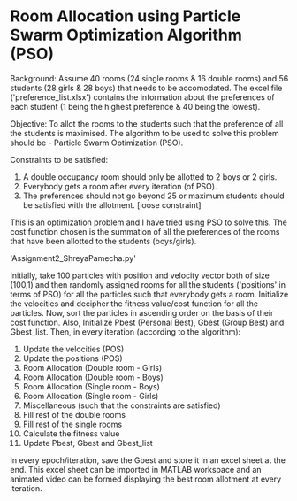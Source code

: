 # Room Allocation using Particle Swarm Optimization Algorithm (PSO)

Background: Assume 40 rooms (24 single rooms & 16 double rooms) and 56 students (28 girls & 28 boys) that needs to be accomodated. The excel file ('preference_list.xlsx') contains the information about the preferences of each student (1 being the highest preference & 40 being the lowest). 

Objective: To allot the rooms to the students such that the preference of all the students is maximised. The algorithm to be used to solve this problem should be - Particle Swarm Optimization (PSO).

Constraints to be satisfied: 
  1. A double occupancy room should only be allotted to 2 boys or 2 girls.
  2. Everybody gets a room after every iteration (of PSO).
  3. The preferences should not go beyond 25 or maximum students should be satisfied with the allotment. [loose constraint]
  
This is an optimization problem and I have tried using PSO to solve this. 
The cost function chosen is the summation of all the preferences of the rooms that have been allotted to the students (boys/girls). 

'Assignment2_ShreyaPamecha.py'

Initially, take 100 particles with position and velocity vector both of size (100,1) and then randomly assigned rooms for all the students ('positions' in terms of PSO) for all the particles such that everybody gets a room. Initialize the velocities and decipher the fitness value/cost function for all the particles. Now, sort the particles in ascending order on the basis of their cost function. Also, Initialize Pbest (Personal Best), Gbest (Group Best) and Gbest_list.
Then, in every iteration (according to the algorithm):
  1. Update the velocities (POS)
  2. Update the positions (POS)
  3. Room Allocation (Double room - Girls)
  4. Room Allocation (Double room - Boys)
  5. Room Allocation (Single room - Boys)
  6. Room Allocation (Single room - Girls)
  7. Miscellaneous (such that the constraints are satisfied)
  8. Fill rest of the double rooms 
  9. Fill rest of the single rooms
  10. Calculate the fitness value
  11. Update Pbest, Gbest and Gbest_list
  
In every epoch/iteration, save the Gbest and store it in an excel sheet at the end. This excel sheet can be imported in MATLAB workspace and an animated video can be formed displaying the best room allotment at every iteration. 
